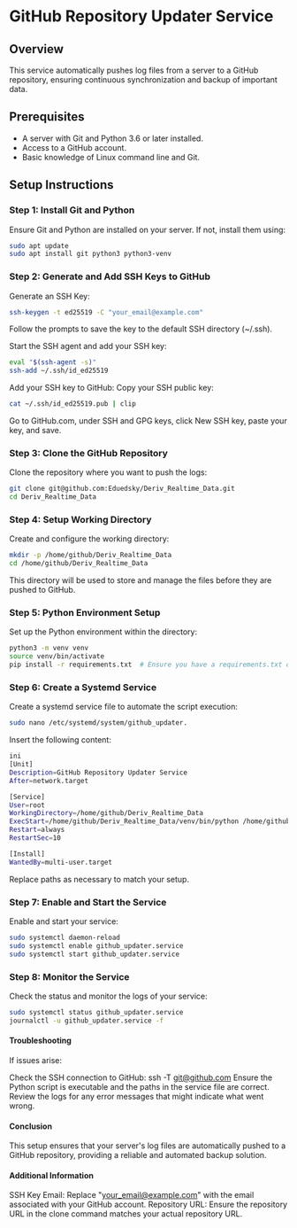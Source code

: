 # GitHub Repository Updater Service

## Overview
This service automatically pushes log files from a server to a GitHub repository, ensuring continuous synchronization and backup of important data.

## Prerequisites
- A server with Git and Python 3.6 or later installed.
- Access to a GitHub account.
- Basic knowledge of Linux command line and Git.

## Setup Instructions

### Step 1: Install Git and Python
Ensure Git and Python are installed on your server. If not, install them using:
```bash
sudo apt update
sudo apt install git python3 python3-venv
```

### Step 2: Generate and Add SSH Keys to GitHub
Generate an SSH Key:
```bash
ssh-keygen -t ed25519 -C "your_email@example.com"
```
Follow the prompts to save the key to the default SSH directory (~/.ssh).

Start the SSH agent and add your SSH key:
```bash
eval "$(ssh-agent -s)"
ssh-add ~/.ssh/id_ed25519
```
Add your SSH key to GitHub:
Copy your SSH public key:
```bash
cat ~/.ssh/id_ed25519.pub | clip
```
Go to GitHub.com, under SSH and GPG keys, click New SSH key, paste your key, and save.

### Step 3: Clone the GitHub Repository
Clone the repository where you want to push the logs:

```bash
git clone git@github.com:Eduedsky/Deriv_Realtime_Data.git
cd Deriv_Realtime_Data
```

### Step 4: Setup Working Directory
Create and configure the working directory:

```bash
mkdir -p /home/github/Deriv_Realtime_Data
cd /home/github/Deriv_Realtime_Data
```
This directory will be used to store and manage the files before they are pushed to GitHub.

### Step 5: Python Environment Setup
Set up the Python environment within the directory:

```bash
python3 -m venv venv
source venv/bin/activate
pip install -r requirements.txt  # Ensure you have a requirements.txt or install necessary packages manually
```

### Step 6: Create a Systemd Service
Create a systemd service file to automate the script execution:

```bash
sudo nano /etc/systemd/system/github_updater.
```

Insert the following content:

```bash
ini
[Unit]
Description=GitHub Repository Updater Service
After=network.target

[Service]
User=root
WorkingDirectory=/home/github/Deriv_Realtime_Data
ExecStart=/home/github/Deriv_Realtime_Data/venv/bin/python /home/github/Deriv_Realtime_Data/github_realtime_push.py
Restart=always
RestartSec=10

[Install]
WantedBy=multi-user.target
```

Replace paths as necessary to match your setup.

### Step 7: Enable and Start the Service
Enable and start your service:

```bash
sudo systemctl daemon-reload
sudo systemctl enable github_updater.service
sudo systemctl start github_updater.service
```

### Step 8: Monitor the Service
Check the status and monitor the logs of your service:

```bash
sudo systemctl status github_updater.service
journalctl -u github_updater.service -f
```

#### Troubleshooting
If issues arise:

Check the SSH connection to GitHub: ssh -T git@github.com
Ensure the Python script is executable and the paths in the service file are correct.
Review the logs for any error messages that might indicate what went wrong.

#### Conclusion
This setup ensures that your server's log files are automatically pushed to a GitHub repository, providing a reliable and automated backup solution.

#### Additional Information
SSH Key Email: Replace "your_email@example.com" with the email associated with your GitHub account.
Repository URL: Ensure the repository URL in the clone command matches your actual repository URL.








